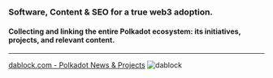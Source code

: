 ### Software, Content & SEO for a true web3 adoption.

#### Collecting and linking the entire Polkadot ecosystem: its initiatives, projects, and relevant content.
---
[dablock.com - Polkadot News & Projects](https://dablock.com/)
![dablock](https://pbs.twimg.com/profile_banners/1208952193/1712962528/1500x500)
